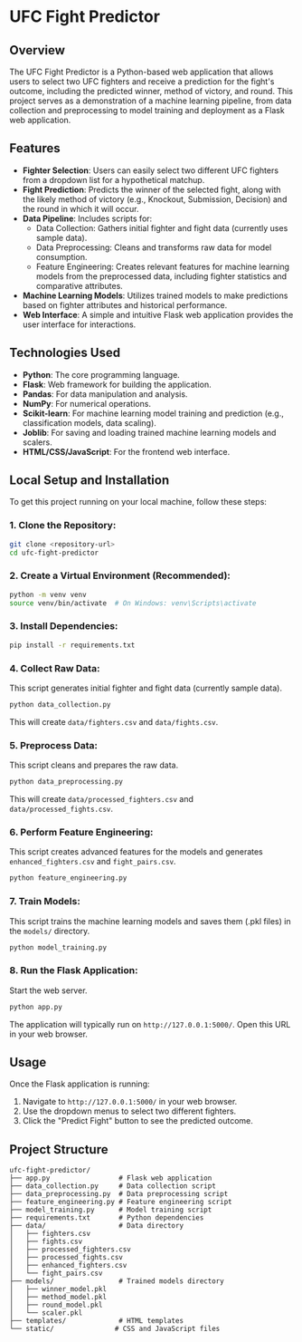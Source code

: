 # UFC Fight Predictor

## Overview
The UFC Fight Predictor is a Python-based web application that allows users to select two UFC fighters and receive a prediction for the fight's outcome, including the predicted winner, method of victory, and round. This project serves as a demonstration of a machine learning pipeline, from data collection and preprocessing to model training and deployment as a Flask web application.

## Features
- **Fighter Selection**: Users can easily select two different UFC fighters from a dropdown list for a hypothetical matchup.
- **Fight Prediction**: Predicts the winner of the selected fight, along with the likely method of victory (e.g., Knockout, Submission, Decision) and the round in which it will occur.
- **Data Pipeline**: Includes scripts for:
  - Data Collection: Gathers initial fighter and fight data (currently uses sample data).
  - Data Preprocessing: Cleans and transforms raw data for model consumption.
  - Feature Engineering: Creates relevant features for machine learning models from the preprocessed data, including fighter statistics and comparative attributes.
- **Machine Learning Models**: Utilizes trained models to make predictions based on fighter attributes and historical performance.
- **Web Interface**: A simple and intuitive Flask web application provides the user interface for interactions.

## Technologies Used
- **Python**: The core programming language.
- **Flask**: Web framework for building the application.
- **Pandas**: For data manipulation and analysis.
- **NumPy**: For numerical operations.
- **Scikit-learn**: For machine learning model training and prediction (e.g., classification models, data scaling).
- **Joblib**: For saving and loading trained machine learning models and scalers.
- **HTML/CSS/JavaScript**: For the frontend web interface.

## Local Setup and Installation

To get this project running on your local machine, follow these steps:

### 1. Clone the Repository:
```bash
git clone <repository-url>
cd ufc-fight-predictor
```

### 2. Create a Virtual Environment (Recommended):
```bash
python -m venv venv
source venv/bin/activate  # On Windows: venv\Scripts\activate
```

### 3. Install Dependencies:
```bash
pip install -r requirements.txt
```

### 4. Collect Raw Data:
This script generates initial fighter and fight data (currently sample data).
```bash
python data_collection.py
```
This will create `data/fighters.csv` and `data/fights.csv`.

### 5. Preprocess Data:
This script cleans and prepares the raw data.
```bash
python data_preprocessing.py
```
This will create `data/processed_fighters.csv` and `data/processed_fights.csv`.

### 6. Perform Feature Engineering:
This script creates advanced features for the models and generates `enhanced_fighters.csv` and `fight_pairs.csv`.
```bash
python feature_engineering.py
```

### 7. Train Models:
This script trains the machine learning models and saves them (.pkl files) in the `models/` directory.
```bash
python model_training.py
```

### 8. Run the Flask Application:
Start the web server.
```bash
python app.py
```
The application will typically run on `http://127.0.0.1:5000/`. Open this URL in your web browser.

## Usage

Once the Flask application is running:

1. Navigate to `http://127.0.0.1:5000/` in your web browser.
2. Use the dropdown menus to select two different fighters.
3. Click the "Predict Fight" button to see the predicted outcome.

## Project Structure
```
ufc-fight-predictor/
├── app.py                 # Flask web application
├── data_collection.py     # Data collection script
├── data_preprocessing.py  # Data preprocessing script
├── feature_engineering.py # Feature engineering script
├── model_training.py      # Model training script
├── requirements.txt       # Python dependencies
├── data/                  # Data directory
│   ├── fighters.csv
│   ├── fights.csv
│   ├── processed_fighters.csv
│   ├── processed_fights.csv
│   ├── enhanced_fighters.csv
│   └── fight_pairs.csv
├── models/                # Trained models directory
│   ├── winner_model.pkl
│   ├── method_model.pkl
│   ├── round_model.pkl
│   └── scaler.pkl
├── templates/             # HTML templates
└── static/               # CSS and JavaScript files
```
